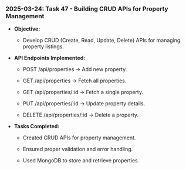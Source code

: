 ### 2025-03-24: Task 47 - Building CRUD APIs for Property Management

* **Objective:**

    * Develop CRUD (Create, Read, Update, Delete) APIs for managing property listings.

* **API Endpoints Implemented:**

    * POST /api/properties → Add new property.

    * GET /api/properties → Fetch all properties.

    *  GET /api/properties/:id → Fetch a single property.

    * PUT /api/properties/:id → Update property details.

    * DELETE /api/properties/:id → Delete a property.

* **Tasks Completed:**

    * Created CRUD APIs for property management.

    * Ensured proper validation and error handling.

    * Used MongoDB to store and retrieve properties.

